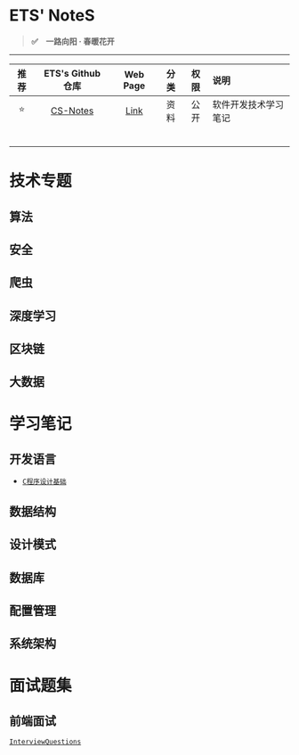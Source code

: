 # ETS' NoteS

> **:white_check_mark:　一路向阳 · 春暖花开**

------

| 推荐 |                 ETS's Github 仓库                  |                   Web Page                    | 分类 | 权限 | 说明                 |
| :--: | :------------------------------------------------: | :-------------------------------------------: | :--: | :--: | :------------------- |
|  ⭐   | [CS-Notes](https://github.com/wugenqiang/CS-Notes) | [Link](https://wugenqiang.github.io/CS-Notes) | 资料 | 公开 | 软件开发技术学习笔记 |
|      |                                                    |                                               |      |      |                      |
|      |                                                    |                                               |      |      |                      |
|      |                                                    |                                               |      |      |                      |
|      |                                                    |                                               |      |      |                      |
|      |                                                    |                                               |      |      |                      |
|      |                                                    |                                               |      |      |                      |





# 技术专题

## 算法



## 安全



## 爬虫



## 深度学习



## 区块链



## 大数据



# 学习笔记

## 开发语言

* [`C程序设计基础`](C/C-Notes.md)



## 数据结构



## 设计模式



## 数据库



## 配置管理



## 系统架构



# 面试题集

## 前端面试

[`InterviewQuestions`](InterviewQuestions/前端面试题.md)



